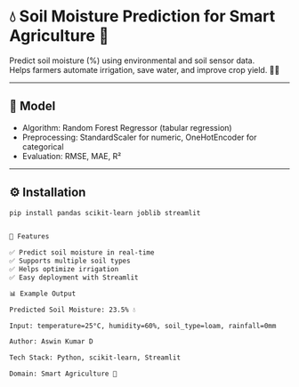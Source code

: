 # 💧 Soil Moisture Prediction for Smart Agriculture 🌾

Predict soil moisture (%) using environmental and soil sensor data.  
Helps farmers automate irrigation, save water, and improve crop yield. 🚜💦

---
## 🧠 Model
- Algorithm: Random Forest Regressor (tabular regression)
- Preprocessing: StandardScaler for numeric, OneHotEncoder for categorical
- Evaluation: RMSE, MAE, R²

---

## ⚙️ Installation
```bash
pip install pandas scikit-learn joblib streamlit


🎯 Features

✅ Predict soil moisture in real-time
✅ Supports multiple soil types
✅ Helps optimize irrigation
✅ Easy deployment with Streamlit

📊 Example Output

Predicted Soil Moisture: 23.5% 💧

Input: temperature=25°C, humidity=60%, soil_type=loam, rainfall=0mm

Author: Aswin Kumar D 

Tech Stack: Python, scikit-learn, Streamlit

Domain: Smart Agriculture 🌱
